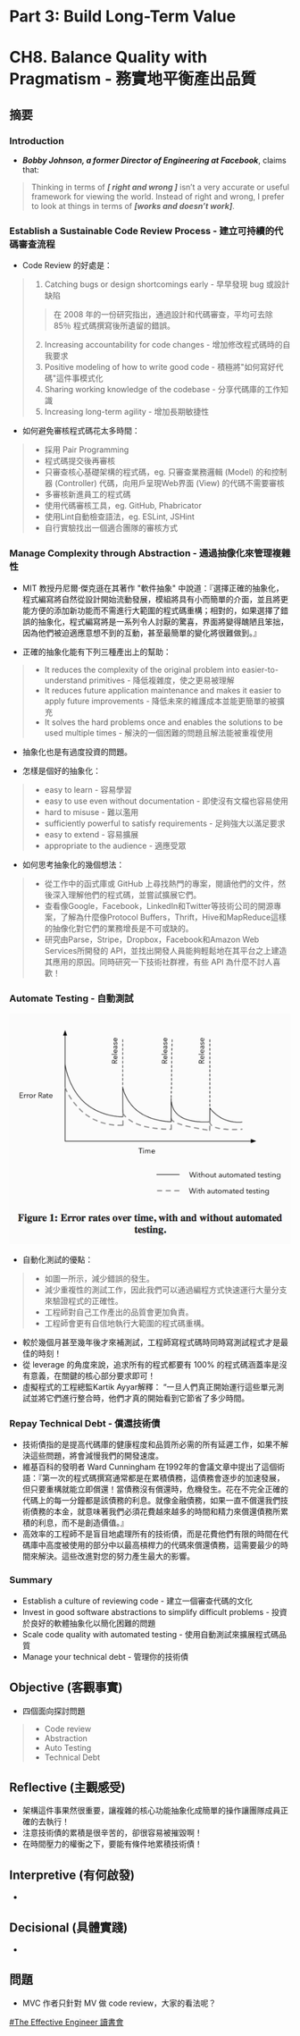 # Part 3: Build Long-Term Value

# CH8. Balance Quality with Pragmatism - 務實地平衡產出品質
## 摘要

### Introduction

* ***Bobby Johnson, a former Director of Engineering at Facebook***, claims that: 
> Thinking in terms of ***[ right and wrong ]*** isn’t a very accurate or useful framework for viewing the world. Instead of right and wrong, I prefer to look at things in terms of ***[works and doesn’t work]***. 

### Establish a Sustainable Code Review Process - 建立可持續的代碼審查流程

* Code Review 的好處是：
> 1. Catching bugs or design shortcomings early - 早早發現 bug 或設計缺陷
>> 在 2008 年的一份研究指出，通過設計和代碼審查，平均可去除 85％ 程式碼撰寫後所遺留的錯誤。
> 2. Increasing accountability for code changes - 增加修改程式碼時的自我要求
> 3. Positive modeling of how to write good code - 積極將"如何寫好代碼"這件事模式化
> 4. Sharing working knowledge of the codebase - 分享代碼庫的工作知識
> 5. Increasing long-term agility - 增加長期敏捷性

* 如何避免審核程式碼花太多時間：
> * 採用 Pair Programming
> * 程式碼提交後再審核
> * 只審查核心基礎架構的程式碼，eg. 只審查業務邏輯 (Model) 的和控制器 (Controller) 代碼，向用戶呈現Web界面 (View) 的代碼不需要審核
> * 多審核新進員工的程式碼
> * 使用代碼審核工具，eg. GitHub, Phabricator
> * 使用Lint自動檢查語法，eg. ESLint, JSHint
> * 自行實驗找出一個適合團隊的審核方式

### Manage Complexity through Abstraction - 通過抽像化來管理複雜性

* MIT 教授丹尼爾·傑克遜在其著作 "軟件抽象" 中說道：『選擇正確的抽象化，程式編寫將自然從設計開始流動發展，模組將具有小而簡單的介面，並且將更能方便的添加新功能而不需進行大範圍的程式碼重構；相對的，如果選擇了錯誤的抽象化，程式編寫將是一系列令人討厭的驚喜，界面將變得醜陋且笨拙，因為他們被迫適應意想不到的互動，甚至最簡單的變化將很難做到。』

* 正確的抽象化能有下列三種產出上的幫助：
> * It reduces the complexity of the original problem into easier-to-understand primitives - 降低複雜度，使之更易被理解
> * It reduces future application maintenance and makes it easier to apply future improvements - 降低未來的維護成本並能更簡單的被擴充
> * It solves the hard problems once and enables the solutions to be used multiple times - 解決的一個困難的問題且解法能被重複使用

* 抽象化也是有過度投資的問題。

* 怎樣是個好的抽象化：
> * easy to learn - 容易學習
> * easy to use even without documentation - 即使沒有文檔也容易使用
> * hard to misuse - 難以濫用
> * sufficiently powerful to satisfy requirements - 足夠強大以滿足要求
> * easy to extend - 容易擴展
> * appropriate to the audience - 適應受眾

* 如何思考抽象化的幾個想法：
> * 從工作中的函式庫或 GitHub 上尋找熱門的專案，閱讀他們的文件，然後深入理解他們的程式碼，並嘗試擴展它們。
> * 查看像Google，Facebook，LinkedIn和Twitter等技術公司的開源專案，了解為什麼像Protocol Buffers，Thrift，Hive和MapReduce這樣的抽像化對它們的業務增長是不可或缺的。
> * 研究由Parse，Stripe，Dropbox，Facebook和Amazon Web Services所開發的 API，並找出開發人員能夠輕鬆地在其平台之上建造其應用的原因。同時研究一下技術社群裡，有些 API 為什麼不討人喜歡！

### Automate Testing - 自動測試

![AutomateTestingErrorRate](https://github.com/adennis1984/BookClub/blob/master/TheEffectiveEngineer/CH8/AutomateTestingErrorRate.png?raw=true "AutomateTestingErrorRate")

* 自動化測試的優點：
> * 如圖一所示，減少錯誤的發生。
> * 減少重複性的測試工作，因此我們可以通過編程方式快速運行大量分支來驗證程式的正確性。
> * 工程師對自己工作產出的品質會更加負責。
> * 工程師會更有自信地執行大範圍的程式碼重構。 

* 較於幾個月甚至幾年後才來補測試，工程師寫程式碼時同時寫測試程式才是最佳的時刻！
* 從 leverage 的角度來說，追求所有的程式都要有 100% 的程式碼涵蓋率是沒有意義，在關鍵的核心部分要求即可！
* 虛擬程式的工程總監Kartik Ayyar解釋： “一旦人們真正開始運行這些單元測試並將它們進行整合時，他們才真的開始看到它節省了多少時間。

### Repay Technical Debt - 償還技術債

* 技術債指的是提高代碼庫的健康程度和品質所必需的所有延遲工作，如果不解決這些問題，將會減慢我們的開發速度。
* 維基百科的發明者 Ward Cunningham 在1992年的會議文章中提出了這個術語：『第一次的程式碼撰寫通常都是在累積債務，這債務會逐步的加速發展，但只要重構就能立即償還！當債務沒有償還時，危機發生。花在不完全正確的代碼上的每一分鐘都是該債務的利息。就像金融債務，如果一直不償還我們技術債務的本金，就意味著我們必須花費越來越多的時間和精力來償還債務所累積的利息，而不是創造價值。』
* 高效率的工程師不是盲目地處理所有的技術債，而是花費他們有限的時間在代碼庫中高度被使用的部分中以最高槓桿力的代碼來償還債務，這需要最少的時間來解決。這些改進對您的努力產生最大的影響。

### Summary
* Establish a culture of reviewing code - 建立一個審查代碼的文化
* Invest in good software abstractions to simplify difficult problems - 投資於良好的軟體抽象化以簡化困難的問題
* Scale code quality with automated testing - 使用自動測試來擴展程式碼品質
* Manage your technical debt - 管理你的技術債

## Objective (客觀事實)

* 四個面向探討問題
> * Code review
> * Abstraction
> * Auto Testing
> * Technical Debt

## Reflective (主觀感受) 
* 架構這件事果然很重要，讓複雜的核心功能抽象化成簡單的操作讓團隊成員正確的去執行！
* 注意技術債的累積是很辛苦的，卻很容易被摧毀啊！
* 在時間壓力的權衡之下，要能有條件地累積技術債！

## Interpretive (有何啟發)
* 

## Decisional (具體實踐)

* 

## 問題
* MVC 作者只針對 MV 做 code review，大家的看法呢？

[#The Effective Engineer 讀書會](https://softnshare.wordpress.com/portfolio/packageeffectiveengineer/)
